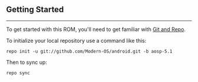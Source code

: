 ## Getting Started ##
---------------

To get started with this ROM, you'll need to get
familiar with [Git and Repo](https://source.android.com/source/using-repo.html).

To initialize your local repository use a command like this:

    repo init -u git://github.com/Modern-OS/android.git -b aosp-5.1

Then to sync up:

    repo sync
